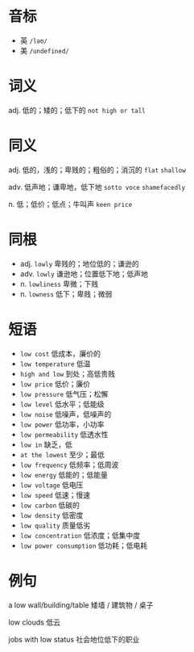 # 音标

- 英 `/ləʊ/`
- 美 `/undefined/`

# 词义

adj. 低的；矮的；低下的
`not high or tall`

# 同义

adj. 低的，浅的；卑贱的；粗俗的；消沉的
`flat` `shallow`

adv. 低声地；谦卑地，低下地
`sotto voce` `shamefacedly`

n. 低；低价；低点；牛叫声
`keen price`

# 同根

- adj. `lowly` 卑贱的；地位低的；谦逊的
- adv. `lowly` 谦逊地；位置低下地；低声地
- n. `lowliness` 卑微；下贱
- n. `lowness` 低下；卑贱；微弱

# 短语

- `low cost` 低成本，廉价的
- `low temperature` 低温
- `high and low` 到处；高低贵贱
- `low price` 低价；廉价
- `low pressure` 低气压；松懈
- `low level` 低水平；低能级
- `low noise` 低噪声，低噪声的
- `low power` 低功率，小功率
- `low permeability` 低透水性
- `low in` 缺乏，低
- `at the lowest` 至少；最低
- `low frequency` 低频率；低周波
- `low energy` 低能的；低能量
- `low voltage` 低电压
- `low speed` 低速；慢速
- `low carbon` 低碳的
- `low density` 低密度
- `low quality` 质量低劣
- `low concentration` 低浓度；低集中度
- `low power consumption` 低功耗；低电耗

# 例句

a low wall/building/table
矮墙 / 建筑物 / 桌子

low clouds
低云

jobs with low status
社会地位低下的职业


